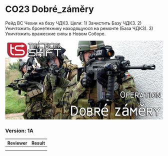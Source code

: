 ﻿# CO23 Dobré_záměry
Рейд ВС Чехии на базу ЧДКЗ. Цели: 1) Зачистить Базу ЧДКЗ. 2) Уничтожить бронетехнику находящуюся на ремонте (База ЧДКЗ). 3) Уничтожить вражеские силы в Новом Соборе.

<img src='https://raw.githubusercontent.com/rempopo/CO23_Dobre_zamery.chernarus/master/overview.jpg' />	

### Version: 1A


| Reviewer | Result |
| ------------ | ------------- |
|  |  |
|  |  |

